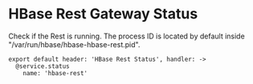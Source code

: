
# HBase Rest Gateway Status

Check if the Rest is running. The process ID is located by default inside
"/var/run/hbase/hbase-hbase-rest.pid".

    export default header: 'HBase Rest Status', handler: ->
      @service.status
        name: 'hbase-rest'
